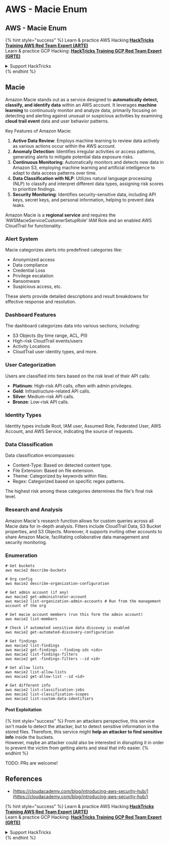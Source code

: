 # AWS - Macie Enum

## AWS - Macie Enum

{% hint style="success" %}
Learn & practice AWS Hacking:<img src="../../../../.gitbook/assets/image (1) (1) (1) (1).png" alt="" data-size="line">[**HackTricks Training AWS Red Team Expert (ARTE)**](https://training.hacktricks.xyz/courses/arte)<img src="../../../../.gitbook/assets/image (1) (1) (1) (1).png" alt="" data-size="line">\
Learn & practice GCP Hacking: <img src="../../../../.gitbook/assets/image (2) (1).png" alt="" data-size="line">[**HackTricks Training GCP Red Team Expert (GRTE)**<img src="../../../../.gitbook/assets/image (2) (1).png" alt="" data-size="line">](https://training.hacktricks.xyz/courses/grte)

<details>

<summary>Support HackTricks</summary>

* Check the [**subscription plans**](https://github.com/sponsors/carlospolop)!
* **Join the** 💬 [**Discord group**](https://discord.gg/hRep4RUj7f) or the [**telegram group**](https://t.me/peass) or **follow** us on **Twitter** 🐦 [**@hacktricks\_live**](https://twitter.com/hacktricks_live)**.**
* **Share hacking tricks by submitting PRs to the** [**HackTricks**](https://github.com/carlospolop/hacktricks) and [**HackTricks Cloud**](https://github.com/carlospolop/hacktricks-cloud) github repos.

</details>
{% endhint %}

## Macie

Amazon Macie stands out as a service designed to **automatically detect, classify, and identify data** within an AWS account. It leverages **machine learning** to continuously monitor and analyze data, primarily focusing on detecting and alerting against unusual or suspicious activities by examining **cloud trail event** data and user behavior patterns.

Key Features of Amazon Macie:

1. **Active Data Review**: Employs machine learning to review data actively as various actions occur within the AWS account.
2. **Anomaly Detection**: Identifies irregular activities or access patterns, generating alerts to mitigate potential data exposure risks.
3. **Continuous Monitoring**: Automatically monitors and detects new data in Amazon S3, employing machine learning and artificial intelligence to adapt to data access patterns over time.
4. **Data Classification with NLP**: Utilizes natural language processing (NLP) to classify and interpret different data types, assigning risk scores to prioritize findings.
5. **Security Monitoring**: Identifies security-sensitive data, including API keys, secret keys, and personal information, helping to prevent data leaks.

Amazon Macie is a **regional service** and requires the 'AWSMacieServiceCustomerSetupRole' IAM Role and an enabled AWS CloudTrail for functionality.

### Alert System

Macie categorizes alerts into predefined categories like:

* Anonymized access
* Data compliance
* Credential Loss
* Privilege escalation
* Ransomware
* Suspicious access, etc.

These alerts provide detailed descriptions and result breakdowns for effective response and resolution.

### Dashboard Features

The dashboard categorizes data into various sections, including:

* S3 Objects (by time range, ACL, PII)
* High-risk CloudTrail events/users
* Activity Locations
* CloudTrail user identity types, and more.

### User Categorization

Users are classified into tiers based on the risk level of their API calls:

* **Platinum**: High-risk API calls, often with admin privileges.
* **Gold**: Infrastructure-related API calls.
* **Silver**: Medium-risk API calls.
* **Bronze**: Low-risk API calls.

### Identity Types

Identity types include Root, IAM user, Assumed Role, Federated User, AWS Account, and AWS Service, indicating the source of requests.

### Data Classification

Data classification encompasses:

* Content-Type: Based on detected content type.
* File Extension: Based on file extension.
* Theme: Categorized by keywords within files.
* Regex: Categorized based on specific regex patterns.

The highest risk among these categories determines the file's final risk level.

### Research and Analysis

Amazon Macie's research function allows for custom queries across all Macie data for in-depth analysis. Filters include CloudTrail Data, S3 Bucket properties, and S3 Objects. Moreover, it supports inviting other accounts to share Amazon Macie, facilitating collaborative data management and security monitoring.

### Enumeration

```
# Get buckets
aws macie2 describe-buckets

# Org config
aws macie2 describe-organization-configuration

# Get admin account (if any)
aws macie2 get-administrator-account
aws macie2 list-organization-admin-accounts # Run from the management account of the org

# Get macie account members (run this form the admin account)
aws macie2 list-members

# Check if automated sensitive data discovey is enabled
aws macie2 get-automated-discovery-configuration

# Get findings
aws macie2 list-findings
aws macie2 get-findings --finding-ids <ids>
aws macie2 list-findings-filters
aws macie2 get -findings-filters --id <id>

# Get allow lists
aws macie2 list-allow-lists
aws macie2 get-allow-list --id <id>

# Get different info
aws macie2 list-classification-jobs
aws macie2 list-classification-scopes
aws macie2 list-custom-data-identifiers
```

#### Post Exploitation

{% hint style="success" %}
From an attackers perspective, this service isn't made to detect the attacker, but to detect sensitive information in the stored files. Therefore, this service might **help an attacker to find sensitive info** inside the buckets.\
However, maybe an attacker could also be interested in disrupting it in order to prevent the victim from getting alerts and steal that info easier.
{% endhint %}

TODO: PRs are welcome!

## References

* [https://cloudacademy.com/blog/introducing-aws-security-hub/](https://cloudacademy.com/blog/introducing-aws-security-hub/)

{% hint style="success" %}
Learn & practice AWS Hacking:<img src="../../../../.gitbook/assets/image (1) (1) (1) (1).png" alt="" data-size="line">[**HackTricks Training AWS Red Team Expert (ARTE)**](https://training.hacktricks.xyz/courses/arte)<img src="../../../../.gitbook/assets/image (1) (1) (1) (1).png" alt="" data-size="line">\
Learn & practice GCP Hacking: <img src="../../../../.gitbook/assets/image (2) (1).png" alt="" data-size="line">[**HackTricks Training GCP Red Team Expert (GRTE)**<img src="../../../../.gitbook/assets/image (2) (1).png" alt="" data-size="line">](https://training.hacktricks.xyz/courses/grte)

<details>

<summary>Support HackTricks</summary>

* Check the [**subscription plans**](https://github.com/sponsors/carlospolop)!
* **Join the** 💬 [**Discord group**](https://discord.gg/hRep4RUj7f) or the [**telegram group**](https://t.me/peass) or **follow** us on **Twitter** 🐦 [**@hacktricks\_live**](https://twitter.com/hacktricks_live)**.**
* **Share hacking tricks by submitting PRs to the** [**HackTricks**](https://github.com/carlospolop/hacktricks) and [**HackTricks Cloud**](https://github.com/carlospolop/hacktricks-cloud) github repos.

</details>
{% endhint %}
